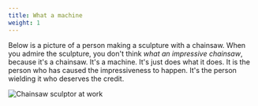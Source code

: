 ```yaml
---
title: What a machine
weight: 1
---
```

Below is a picture of a person making a sculpture with a chainsaw. When you admire the sculpture,
you don't think *what an impressive chainsaw*, because it's a chainsaw. It's a machine.
It's just does what it does. It is the person who has caused the impressiveness to happen.
It's the person wielding it who deserves the credit.

![Chainsaw sculptor at work](https://live-production.wcms.abc-cdn.net.au/ae6158bea20803a62fff78a954a4c761?impolicy=wcms_crop_resize&cropH=1333&cropW=1998&xPos=1&yPos=0&width=862&height=575)
